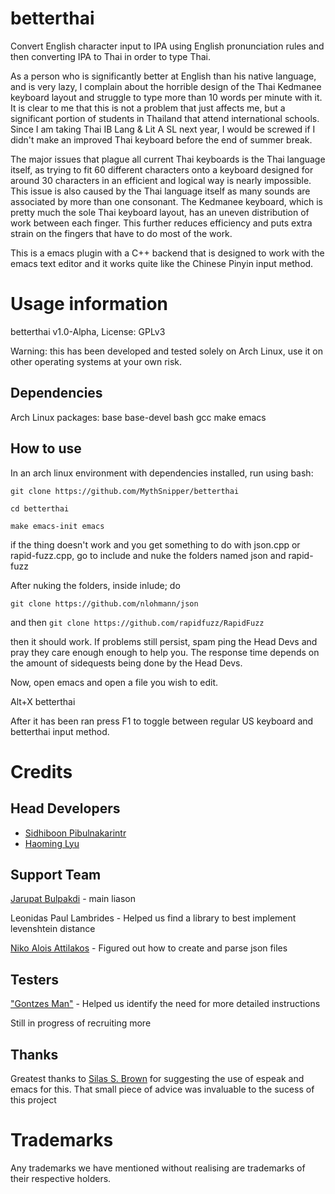 # betterthai
Convert English character input to IPA using English pronunciation rules and then converting IPA to Thai in order to type Thai.

As a person who is significantly better at English than his native language, and is very lazy, I complain about the horrible design of the Thai Kedmanee keyboard layout and struggle to type more than 10 words per minute with it. It is clear to me that this is not a problem that just affects me, but a significant portion of students in Thailand that attend international schools. Since I am taking Thai IB Lang & Lit A SL next year, I would be screwed if I didn't make an improved Thai keyboard before the end of summer break.

The major issues that plague all current Thai keyboards is the Thai language itself, as trying to fit 60 different characters onto a keyboard designed for around 30 characters in an efficient and logical way is nearly impossible. This issue is also caused by the Thai language itself as many sounds are associated by more than one consonant. The Kedmanee keyboard, which is pretty much the sole Thai keyboard layout, has an uneven distribution of work between each finger. This further reduces efficiency and puts extra strain on the fingers that have to do most of the work.

This is a emacs plugin with a C++ backend that is designed to work with the emacs text editor and it works quite like the Chinese Pinyin input method.

Usage information
=================

betterthai v1.0-Alpha, License: GPLv3

Warning: this has been developed and tested solely on Arch Linux, use it on other operating systems at your own risk.

Dependencies
----------
Arch Linux
packages: base base-devel bash gcc make emacs

How to use
----------
In an arch linux environment with dependencies installed, run using bash:

`git clone https://github.com/MythSnipper/betterthai`

`cd betterthai`

`make emacs-init emacs`

if the thing doesn't work and you get something to do with json.cpp or rapid-fuzz.cpp, go to include and nuke the folders named json and rapid-fuzz

After nuking the folders, inside inlude; do 

`git clone https://github.com/nlohmann/json`

and then `git clone https://github.com/rapidfuzz/RapidFuzz`

then it should work. If problems still persist, spam ping the Head Devs and pray they care enough enough to help you. The response time depends on the amount of sidequests being done by the Head Devs.


Now, open emacs and open a file you wish to edit.

Alt+X betterthai

After it has been ran press F1 to toggle between regular US keyboard and betterthai input method.

Credits
=======
Head Developers
---------------
* [Sidhiboon Pibulnakarintr](https://github.com/asianhen)
* [Haoming Lyu](https://github.com/MythSnipper)

Support Team
------------
[Jarupat Bulpakdi](https://github.com/mightythemight) - main liason 

Leonidas Paul Lambrides - Helped us find a library to best implement levenshtein distance

[Niko Alois Attilakos](https://github.com/NotNoper) - Figured out how to create and parse json files

Testers
-------
["Gontzes Man"](https://github.com/Cxyoo367o) - Helped us identify the need for more detailed instructions

Still in progress of recruiting more 

Thanks
------
Greatest thanks to [Silas S. Brown](https://github.com/ssb22) for suggesting the use of espeak and emacs for this. That small piece of advice was invaluable to the sucess of this project

Trademarks
==========
Any trademarks we have mentioned without realising are trademarks of their respective holders.